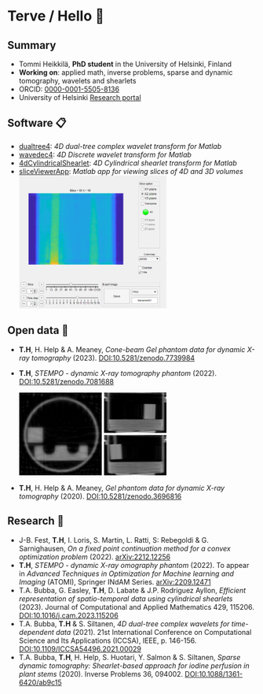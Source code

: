 # Terve / Hello :wave:
## Summary
- Tommi Heikkilä, **PhD student** in the University of Helsinki, Finland
- **Working on**: applied math, inverse problems, sparse and dynamic tomography, wavelets and shearlets
- ORCID: [0000-0001-5505-8136](https://orcid.org/0000-0001-5505-8136)
- University of Helsinki [Research portal](https://researchportal.helsinki.fi/en/persons/tommi-heikkil%C3%A4)

## Software :clipboard:
- [dualtree4](https://github.com/tommheik/dualtree4): *4D dual-tree complex wavelet transform for Matlab*
- [wavedec4](https://github.com/tommheik/wavedec4): *4D Discrete wavelet transform for Matlab*
- [4dCylindricalShearlet](https://github.com/tommheik/4dCylindricalShearlet): *4D Cylindrical shearlet transform for Matlab*
- [sliceViewerApp](https://github.com/tommheik/sliceViewerApp): *Matlab app for viewing slices of 4D and 3D volumes*
  [<img src="images/appScreenshot.png" width="300">](./images/appScreenshot.png)

## Open data :open_file_folder:
- **T.H**, H. Help & A. Meaney,
    *Cone-beam Gel phantom data for dynamic X-ray tomography* (2023). [DOI:10.5281/zenodo.7739984](https://doi.org/10.5281/zenodo.7739984)
- **T.H**,
    *STEMPO - dynamic X-ray tomography phantom* (2022). [DOI:10.5281/zenodo.7081688](https://doi.org/10.5281/zenodo.7081688)

    [<img src="images/STEMPO_4DCWT.gif" width="300">](./images/STEMPO_4DCWT.gif)
- **T.H**, H. Help & A. Meaney,
    *Gel phantom data for dynamic X-ray tomography* (2020). [DOI:10.5281/zenodo.3696816](https://doi.org/10.5281/zenodo.3696816)

## Research :scroll:
- J-B. Fest, **T.H**, I. Loris, S. Martin, L. Ratti, S: Rebegoldi & G. Sarnighausen,
    *On a fixed point continuation method for a convex optimization problem* (2022). [arXiv:2212.12256](https://arxiv.org/abs/2212.12256)
- **T.H**, 
    *STEMPO - dynamic X-ray omography phantom* (2022). To appear in *Advanced Techniques in Optimization for Machine learning and Imaging* (ATOMI), Springer INdAM Series. [arXiv:2209.12471](https://arxiv.org/abs/2209.12471)
- T.A. Bubba, G. Easley, **T.H**, D. Labate & J.P. Rodriguez Ayllon,
    *Efficient representation of spatio-temporal data using cylindrical shearlets* (2023). Journal of Computational and Applied Mathematics 429, 115206. [DOI:10.1016/j.cam.2023.115206](https://doi.org/10.1016/j.cam.2023.115206)
- T.A. Bubba, **T.H** & S. Siltanen,
    *4D dual-tree complex wavelets for time-dependent data* (2021). 21st International Conference on Computational Science and Its Applications (ICCSA), IEEE, p. 146-156. [DOI:10.1109/ICCSA54496.2021.00029](https://doi.org/10.1109/ICCSA54496.2021.00029)
- T.A. Bubba, **T.H**, H. Help, S. Huotari, Y. Salmon & S. Siltanen,
    *Sparse dynamic tomography: Shearlet-based approach for iodine perfusion in plant stems* (2020). Inverse Problems 36, 094002. [DOI:10.1088/1361-6420/ab9c15](https://doi.org/10.1088/1361-6420/ab9c15)